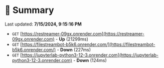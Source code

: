 # 📖 Summary
Last updated: **7/15/2024, 9:15:16 PM**

- `GET` [https://restreamer-09gx.onrender.com](https://restreamer-09gx.onrender.com) - **Up** (21299ms)
- `GET` [https://filestreambot-b5k6.onrender.com/](https://filestreambot-b5k6.onrender.com/) - **Down** (227ms)
- `GET` [https://jupyterlab-python3-12-3.onrender.com](https://jupyterlab-python3-12-3.onrender.com) - **Down** (124ms)
